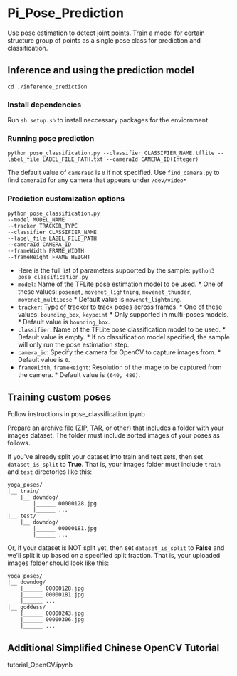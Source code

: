 # Pi_Pose_Prediction
Use pose estimation to detect joint points. Train a model for certain structure group of points as a single pose class for prediction and classification.


## Inference and using the prediction model
`cd ./inference_prediction`

### Install dependencies
Run `sh setup.sh` to  install neccessary packages for the enviornment

### Running pose prediction
```
python pose_classification.py --classifier CLASSIFIER_NAME.tflite --label_file LABEL_FILE_PATH.txt --cameraId CAMERA_ID(Integer) 
```

The default value of `cameraId` is `0` if not specified. Use `find_camera.py` to find `cameraId` for any camera that appears under `/dev/video*`

### Prediction customization options
```
python pose_classification.py 
--model MODEL_NAME 
--tracker TRACKER_TYPE 
--classifier CLASSIFIER_NAME 
--label_file LABEL_FILE_PATH 
--cameraId CAMERA_ID 
--frameWidth FRAME_WIDTH 
--frameHeight FRAME_HEIGHT
```
*  Here is the full list of parameters supported by the sample:
```python3 pose_classification.py```
  *   `model`: Name of the TFLite pose estimation model to be used.
    *   One of these values: `posenet`, `movenet_lightning`, `movenet_thunder`, `movenet_multipose`
    *   Default value is `movenet_lightning`.
  *   `tracker`: Type of tracker to track poses across frames.
    *   One of these values: `bounding_box`, `keypoint`
    *   Only supported in multi-poses models.
    *   Default value is `bounding_box`.
  *   `classifier`: Name of the TFLite pose classification model to be used.
    *   Default value is empty.
    *   If no classification model specified, the sample will only run the pose
        estimation step.
  *   `camera_id`: Specify the camera for OpenCV to capture images from.
    *   Default value is `0`.
  *   `frameWidth`, `frameHeight`: Resolution of the image to be captured from
      the camera.
    *   Default value is `(640, 480)`.


## Training custom poses

Follow instructions in pose_classification.ipynb

Prepare an archive file (ZIP, TAR, or other) that includes a folder with your images dataset. The folder must include sorted images of your poses as follows.

If you've already split your dataset into train and test sets, then set `dataset_is_split` to **True**. That is, your images folder must include `train` and `test` directories like this:

```
yoga_poses/
|__ train/
    |__ downdog/
        |______ 00000128.jpg
        |______ ...
|__ test/
    |__ downdog/
        |______ 00000181.jpg
        |______ ...
```

Or, if your dataset is NOT split yet, then set
`dataset_is_split` to **False** and we'll split it up based
on a specified split fraction. That is, your uploaded images
folder should look like this:

```
yoga_poses/
|__ downdog/
    |______ 00000128.jpg
    |______ 00000181.jpg
    |______ ...
|__ goddess/
    |______ 00000243.jpg
    |______ 00000306.jpg
    |______ ...
```

## Additional Simplified Chinese OpenCV Tutorial
tutorial_OpenCV.ipynb